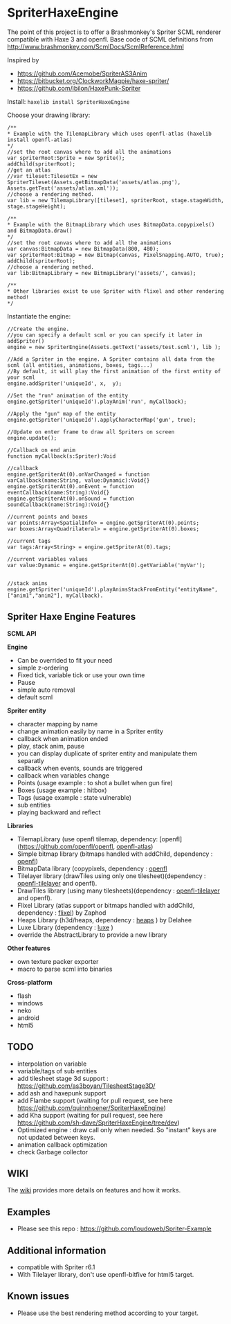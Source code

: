SpriterHaxeEngine 
=============

The point of this project is to offer a Brashmonkey's Spriter SCML renderer compatible with Haxe 3 and openfl.
Base code of SCML definitions from http://www.brashmonkey.com/ScmlDocs/ScmlReference.html 

Inspired by 
 - https://github.com/Acemobe/SpriterAS3Anim
 - https://bitbucket.org/ClockworkMagpie/haxe-spriter/
 - https://github.com/ibilon/HaxePunk-Spriter

Install:
``haxelib install SpriterHaxeEngine``

Choose your drawing library:

```as3
/**
* Example with the TilemapLibrary which uses openfl-atlas (haxelib install openfl-atlas)
*/
//set the root canvas where to add all the animations
var spriterRoot:Sprite = new Sprite();
addChild(spriterRoot);
//get an atlas
//var tileset:TilesetEx = new SpriterTileset(Assets.getBitmapData('assets/atlas.png'), Assets.getText('assets/atlas.xml'));
//choose a rendering method.
var lib = new TilemapLibrary([tileset], spriterRoot, stage.stageWidth, stage.stageHeight);

/**
* Example with the BitmapLibrary which uses BitmapData.copypixels() and BitmapData.draw()
*/
//set the root canvas where to add all the animations
var canvas:BitmapData = new BitmapData(800, 480);
var spriterRoot:Bitmap = new Bitmap(canvas, PixelSnapping.AUTO, true);
addChild(spriterRoot);
//choose a rendering method.
var lib:BitmapLibrary = new BitmapLibrary('assets/', canvas);

/**
* Other libraries exist to use Spriter with flixel and other rendering method!
*/
```

Instantiate the engine:

```as3
//Create the engine.
//you can specify a default scml or you can specify it later in addSpriter()
engine = new SpriterEngine(Assets.getText('assets/test.scml'), lib );
		
//Add a Spriter in the engine. A Spriter contains all data from the scml (all entities, animations, boxes, tags...)
//By default, it will play the first animation of the first entity of your scml
engine.addSpriter('uniqueId', x,  y);

//Set the "run" animation of the entity
engine.getSpriter('uniqueId').playAnim('run', myCallback);

//Apply the "gun" map of the entity
engine.getSpriter('uniqueId').applyCharacterMap('gun', true);

//Update on enter frame to draw all Spriters on screen
engine.update();

//Callback on end anim
function myCallback(s:Spriter):Void

//callback
engine.getSpriterAt(0).onVarChanged = function varCallback(name:String, value:Dynamic):Void{}
engine.getSpriterAt(0).onEvent = function eventCallback(name:String):Void{}
engine.getSpriterAt(0).onSound = function soundCallback(name:String):Void{}

//current points and boxes
var points:Array<SpatialInfo> = engine.getSpriterAt(0).points;
var boxes:Array<Quadrilateral> = engine.getSpriterAt(0).boxes;

//current tags
var tags:Array<String> = engine.getSpriterAt(0).tags;

//current variables values
var value:Dynamic = engine.getSpriterAt(0).getVariable('myVar');


//stack anims
engine.getSpriter('uniqueId').playAnimsStackFromEntity("entityName", ["anim1","anim2"], myCallback).

```

Spriter Haxe Engine Features
--------------

**SCML API**

**Engine**
 - Can be overrided to fit your need
 - simple z-ordering
 - Fixed tick, variable tick or use your own time
 - Pause
 - simple auto removal
 - default scml
 
**Spriter entity**
 - character mapping by name
 - change animation easily by name in a Spriter entity
 - callback when animation ended
 - play, stack anim, pause
 - you can display duplicate of spriter entity and manipulate them separatly
 - callback when events, sounds are triggered
 - callback when variables change
 - Points (usage example : to shot a bullet when gun fire)
 - Boxes (usage example : hitbox)
 - Tags (usage example : state vulnerable)
 - sub entities
 - playing backward and reflect

**Libraries**
 - TilemapLibrary (use openfl tilemap, dependency: [openfl](https://github.com/openfl/openfl, [openfl-atlas](https://github.com/loudoweb/openfl-atlas))
 - Simple bitmap library (bitmaps handled with addChild, dependency : [openfl](https://github.com/openfl/openfl))
 - BitmapData library (copypixels, dependency : [openfl](https://github.com/openfl/openfl)
 - Tilelayer library (drawTiles using only one tilesheet)(dependency : [openfl-tilelayer](https://github.com/elsassph/openfl-tilelayer) and openfl).
 - DrawTiles library (using many tilesheets)(dependency : [openfl-tilelayer](https://github.com/elsassph/openfl-tilelayer) and openfl).
 - Flixel Library (atlas support or bitmaps handled with addChild, dependency : [flixel](https://github.com/HaxeFlixel/flixel)) by Zaphod
 - Heaps Library (h3d/heaps, dependency : [heaps](https://github.com/ncannasse/heaps) ) by Delahee
 - Luxe Library (dependency : [luxe](https://github.com/underscorediscovery/luxe) )
 - override the AbstractLibrary to provide a new library
 
**Other features**
 - own texture packer exporter
 - macro to parse scml into binaries

**Cross-platform**
 - flash
 - windows
 - neko
 - android
 - html5

TODO
----
 - interpolation on variable
 - variable/tags of sub entities
 - add tilesheet stage 3d support : https://github.com/as3boyan/TilesheetStage3D/
 - add ash and haxepunk support
 - add Flambe support (waiting for pull request, see here https://github.com/quinnhoener/SpriterHaxeEngine)
 - add Kha support (waiting for pull request, see here https://github.com/sh-dave/SpriterHaxeEngine/tree/dev)
 - Optimized engine : draw call only when needed. So "instant" keys are not updated between keys.
 - animation callback optimization
 - check Garbage collector
 
WIKI
-----------
 The [wiki](https://github.com/loudoweb/SpriterHaxeEngine/wiki) provides more details on features and how it works.
 
Examples
------------
 - Please see this repo : https://github.com/loudoweb/Spriter-Example
 
Additional information
------------
 - compatible with Spriter r6.1
 - With Tilelayer library, don't use openfl-bitfive for html5 target.
 
 
Known issues
------------
 - Please use the best rendering method according to your target.
 
